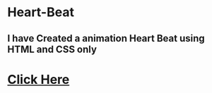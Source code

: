 # Heart-Beat
<h2>I have Created a animation Heart Beat using HTML and CSS only</h2>
<a href="https://shahriarkabir04.github.io/Heart-Beat"><h1>Click Here</h1></a>
